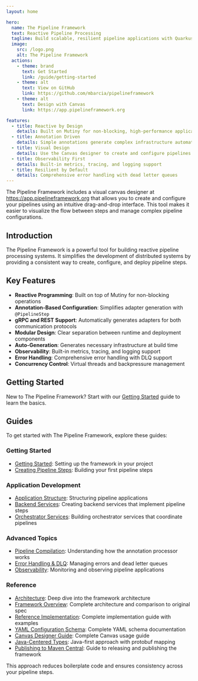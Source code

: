 ```yaml
---
layout: home

hero:
  name: The Pipeline Framework
  text: Reactive Pipeline Processing
  tagline: Build scalable, resilient pipeline applications with Quarkus and Mutiny
  image:
    src: /logo.png
    alt: The Pipeline Framework
  actions:
    - theme: brand
      text: Get Started
      link: /guide/getting-started
    - theme: alt
      text: View on GitHub
      link: https://github.com/mbarcia/pipelineframework
    - theme: alt
      text: Design with Canvas
      link: https://app.pipelineframework.org

features:
  - title: Reactive by Design
    details: Built on Mutiny for non-blocking, high-performance applications
  - title: Annotation Driven
    details: Simple annotations generate complex infrastructure automatically
  - title: Visual Design
    details: Use the Canvas designer to create and configure pipelines visually
  - title: Observability First
    details: Built-in metrics, tracing, and logging support
  - title: Resilient by Default
    details: Comprehensive error handling with dead letter queues
---
```


<Callout type="tip" title="Visual Pipeline Designer Available">
The Pipeline Framework includes a visual canvas designer at <a href="https://app.pipelineframework.org" target="_blank">https://app.pipelineframework.org</a> that allows you to create and configure your pipelines using an intuitive drag-and-drop interface. This tool makes it easier to visualize the flow between steps and manage complex pipeline configurations.
</Callout>

## Introduction

The Pipeline Framework is a powerful tool for building reactive pipeline processing systems. It simplifies the development of distributed systems by providing a consistent way to create, configure, and deploy pipeline steps.

## Key Features

- **Reactive Programming**: Built on top of Mutiny for non-blocking operations
- **Annotation-Based Configuration**: Simplifies adapter generation with `@PipelineStep`
- **gRPC and REST Support**: Automatically generates adapters for both communication protocols
- **Modular Design**: Clear separation between runtime and deployment components
- **Auto-Generation**: Generates necessary infrastructure at build time
- **Observability**: Built-in metrics, tracing, and logging support
- **Error Handling**: Comprehensive error handling with DLQ support
- **Concurrency Control**: Virtual threads and backpressure management

## Getting Started

New to The Pipeline Framework? Start with our [Getting Started](/guide/getting-started) guide to learn the basics.

## Guides

To get started with The Pipeline Framework, explore these guides:

### Getting Started
- [Getting Started](/guide/getting-started.html): Setting up the framework in your project
- [Creating Pipeline Steps](/guide/creating-steps.html): Building your first pipeline steps

### Application Development
- [Application Structure](/guide/application-structure.html): Structuring pipeline applications
- [Backend Services](/guide/backend-services.html): Creating backend services that implement pipeline steps
- [Orchestrator Services](/guide/orchestrator-services.html): Building orchestrator services that coordinate pipelines

### Advanced Topics
- [Pipeline Compilation](/guide/pipeline-compilation.html): Understanding how the annotation processor works
- [Error Handling & DLQ](/guide/error-handling.html): Managing errors and dead letter queues
- [Observability](/guide/observability.html): Monitoring and observing pipeline applications

### Reference
- [Architecture](/reference/architecture.html): Deep dive into the framework architecture
- [Framework Overview](/FRAMEWORK_OVERVIEW.html): Complete architecture and comparison to original spec
- [Reference Implementation](/REFERENCE_IMPLEMENTATION.html): Complete implementation guide with examples
- [YAML Configuration Schema](/YAML_SCHEMA.html): Complete YAML schema documentation
- [Canvas Designer Guide](/CANVAS_GUIDE.html): Complete Canvas usage guide
- [Java-Centered Types](/JAVA_CENTERED_TYPES.html): Java-first approach with protobuf mapping
- [Publishing to Maven Central](/PUBLISHING.html): Guide to releasing and publishing the framework

This approach reduces boilerplate code and ensures consistency across your pipeline steps.